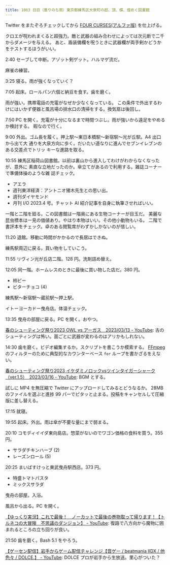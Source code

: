```yaml
---
title: 1063 日目（曇りのち雨）東京都練馬区大泉町の超、頂、蝶、煌めく図書館
---
```


Twitter をまたぞろチェックしてから [FOUR CURSES(アルファ版)][dtp23a] を仕上げる。

クロエが呪われまくると超強力。敵と武器の組み合わせによっては次元断で二千からダメージを与える。
あと、盾装備欄を呪うときに武器欄が両手剣かどうかをテストするほうがいい。

2:40 セーブして中断。アゾット剣ゲット。ハルマゲ流だ。

麻雀の練習。

3:25 寝る。雨が強くなっていく？

7:05 起床。ロールパン六個と納豆を食す。歯を磨く。

雨が強い。携帯電話の充電がなぜか少なくなっている。
この条件で外出するわけにはいかず便器と風呂場の排水口の清掃をする。換気扇は後回し。

7:50 PC を開く。充電が十分になるまで時間つぶし。雨が強いから遠足をやめるか検討する。
暇なので行く。

9:00 外出。ゴム長を履く。押上駅～東日本橋駅～新宿駅～光が丘駅。A4 出口から出て大
通りを大泉方向に歩く。だいたい道なりに進んでセブンイレブンのある交差点でトリッ
キーな進路を取る。

<blockquote class="twitter-tweet"
  data-conversation="none"
  data-media-max-width="480" data-theme="dark" data-align="center">
<a href="https://twitter.com/showa_yojyo/status/1639519844952576001"></a>
</blockquote>

10:55 練馬区稲荷山図書館。以前は裏山から進入してわけがわからなくなったが、意外に
素直な立地だったのか。傘立てがあるので利用する。雑誌コーナーで準備体操のような雑
誌チェック。

* アエラ
* 週刊東洋経済：アントニオ猪木先生との思い出。
* 週刊ダイヤモンド
* 月刊 I/O 2023.4 号。チャット AI 紹介記事を自身に執筆させればいい。

一階と二階を廻る。この図書館は一階奥にある生物コーナーが目玉だ。
美麗な昆虫標本は一見の価値あり。やはり本物はいい。その他小動物もいる。
二階で書評本をチェック。卓のある閲覧席がわずかしかないのが惜しい。

11:20 退館。移動に時間がかかるので長居はできぬ。

練馬駅周辺に戻る。買い物をしていこう。

11:55 リヴィン光が丘店二階。128 円。洗剤詰め替え。

12:05 同一階。ホームレスのときに最後に買い物した店だ。380 円。

* 柿ピー
* ビターチョコ (4)

練馬駅～新宿駅～蔵前駅～押上駅。

イトーヨーカドー曳舟店。体温チェック。

13:35 曳舟の部屋に戻る。PC を開く。おやつ。

[春のシューティング祭り2023 OWL vs アーガス　2023/03/13 - YouTube](https://www.youtube.com/watch?v=0UiP5RPf-kE):
古のシューティングは怖い。面ごとに武器が変わるのはアリかもしれない。

14:30 歯を磨く。ビデオ編集するか。スクリプトを書こうか模索する。
[FFmpeg] のフィルターのために典型的なカウンターベース `for` ループを書かざるをえない。

[春のシューティング祭り2023 イケダミノロックvsツインタイガーシャーク（ver.1.5）　2023/03/16 - YouTube](https://www.youtube.com/watch?v=FEb1pKWCEuE):
BGM とする。

試しに MP4 を無圧縮で Twitter にアップロードしてみるとどうなるか。
28MB のファイルを選ぶと進捗 99 パーでピタッと止まる。投稿をキャンセルして圧縮版に差し替える。

17:15 就寝。

19:55 起床。外出。雨は傘が不要な量にまで弱まる。

20:10 コモディイイダ東向島店。惣菜がないのでワゴン価格の食料を買う。355 円。

* サラダチキンハーブ (2)
* レーズンロール (5)

20:25 まいばすけっと東武曳舟駅西店。373 円。

* 特盛トマトパスタ
* ミックスサラダ

曳舟の部屋。入浴。

風呂から出る。PC を開く。

[【ゆっくり実況】これで最後！　ノーカットで最後の巻物取って帰ります！【トルネコの大冒険　不思議のダンジョン】 - YouTube](https://www.youtube.com/watch?v=bA-exO4MEPQ):
復路で八方向から魔物に囲まれるところの立ち回りが良い。

21:50 歯を磨く。Bash 5.1 をやろう。

[【ゲーセン配信】岩手からゲーム配信チャレンジ【音ゲー / beatmania IIDX / 他色々 / DOLCE.】 - YouTube](https://www.youtube.com/watch?v=jIcASeP6W8w):
DOLCE プロが岩手から生放送。里心がついた？

[dtp23a]: https://wodifes.net/game/show/520
[FFmpeg]: <https://ffmpeg.org/ffmpeg.html>
